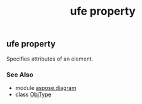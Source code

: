 ﻿---
title: ufe property
second_title: Aspose.Diagram for Python via .NET API References
description: 
type: docs
weight: 30
url: /python-net/aspose.diagram/objtype/ufe/
is_root: false
---

## ufe property


Specifies attributes of an element.

### See Also
* module [aspose.diagram](../../)
* class [ObjType](/diagram/python-net/aspose.diagram/objtype)
